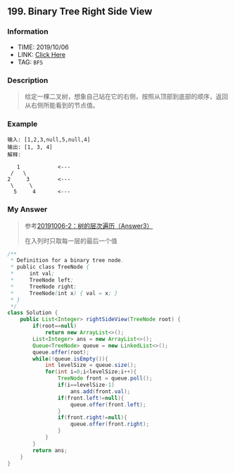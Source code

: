 ## 199. Binary Tree Right Side View

### Information
* TIME: 2019/10/06
* LINK: [Click Here](https://leetcode-cn.com/problems/binary-tree-right-side-view/)
* TAG: `BFS`

### Description
> 给定一棵二叉树，想象自己站在它的右侧，按照从顶部到底部的顺序，返回从右侧所能看到的节点值。


### Example
```text
输入: [1,2,3,null,5,null,4]
输出: [1, 3, 4]
解释:

   1            <---
 /   \
2     3         <---
 \     \
  5     4       <---

```

### My Answer
> 参考[20191006-2：树的层次遍历（Answer3）](20191006-2.md)
> 
> 在入列时只取每一层的最后一个值
```java
/**
 * Definition for a binary tree node.
 * public class TreeNode {
 *     int val;
 *     TreeNode left;
 *     TreeNode right;
 *     TreeNode(int x) { val = x; }
 * }
 */
class Solution {
    public List<Integer> rightSideView(TreeNode root) {
        if(root==null)
            return new ArrayList<>();
        List<Integer> ans = new ArrayList<>();
        Queue<TreeNode> queue = new LinkedList<>();
        queue.offer(root);
        while(!queue.isEmpty()){
            int levelSize = queue.size();
            for(int i=0;i<levelSize;i++){
                TreeNode front = queue.poll();
                if(i==levelSize-1)
                    ans.add(front.val);
                if(front.left!=null){
                    queue.offer(front.left);
                }
                if(front.right!=null){
                    queue.offer(front.right);
                }
            }
        }
        return ans;
    }
}
```
